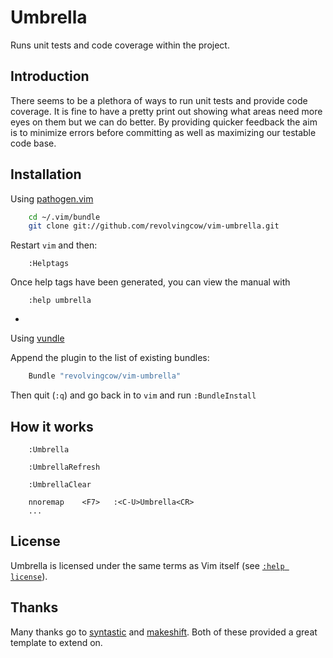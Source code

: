 Umbrella
========

Runs unit tests and code coverage within the project.

Introduction
------------

There seems to be a plethora of ways to run unit tests and provide
code coverage. It is fine to have a pretty print out showing what
areas need more eyes on them but we can do better. By providing
quicker feedback the aim is to minimize errors before committing
as well as maximizing our testable code base.

Installation
------------

Using [pathogen.vim](https://github.com/tpope/vim-pathogen)

```sh
    cd ~/.vim/bundle
    git clone git://github.com/revolvingcow/vim-umbrella.git
```

Restart `vim` and then:

```vim
    :Helptags
```

Once help tags have been generated, you can view the manual with

```vim
    :help umbrella
```

-

Using [vundle](https://github.com/gmarik/vundle)

Append the plugin to the list of existing bundles:

```sh
    Bundle "revolvingcow/vim-umbrella"
```

Then quit (`:q`) and go back in to `vim` and run `:BundleInstall`


How it works
------------

```vim
    :Umbrella
```

```vim
    :UmbrellaRefresh
```

```vim
    :UmbrellaClear
```

```vim
    nnoremap    <F7>   :<C-U>Umbrella<CR>
    ...
```

License
-------

Umbrella is licensed under the same terms as Vim itself (see [`:help
license`](http://vimdoc.sourceforge.net/htmldoc/uganda.html#license)).

Thanks
------

Many thanks go to [syntastic](https://github.com/scrooloose/sytastic) and
[makeshift](https://github.com/johnsyweb/vim-makeshift). Both of these
provided a great template to extend on.
